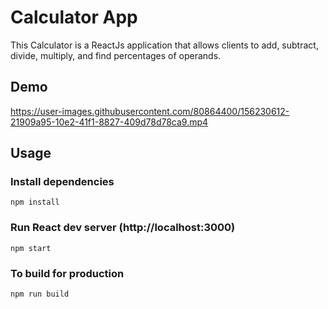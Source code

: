 # Calculator App
This Calculator is a ReactJs application that allows clients to add, subtract,
divide, multiply, and find percentages of operands.

## Demo
https://user-images.githubusercontent.com/80864400/156230612-21909a95-10e2-41f1-8827-409d78d78ca9.mp4

## Usage

### Install dependencies
```
npm install
```

### Run React dev server (http://localhost:3000)
```
npm start
```

### To build for production
```
npm run build
```

